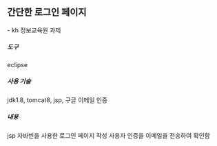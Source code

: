 
<h2>간단한 로그인 페이지</h2>
- kh 정보교육원 과제

<H5>도구</H5>
eclipse

<H5>사용 기술</H5>
jdk1.8, tomcat8, jsp, 구글 이메일 인증 

<H5>내용</H5>
jsp 자바빈을 사용한 로그인 페이지 작성
사용자 인증을 이메일을 전송하여 확인함

